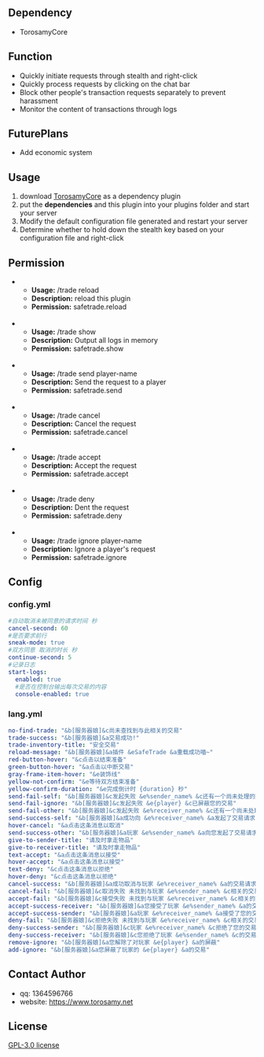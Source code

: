 ## Dependency
- TorosamyCore
## Function
- Quickly initiate requests through stealth and right-click
- Quickly process requests by clicking on the chat bar
- Block other people's transaction requests separately to prevent harassment
- Monitor the content of transactions through logs
## FuturePlans
- Add economic system
## Usage
1. download [TorosamyCore](https://github.com/ToroSamy/TorosamyCore)  as a dependency plugin
2. put the **dependencies** and this plugin into your plugins folder and start your server
3. Modify the default configuration file generated and restart your server
4. Determine whether to hold down the stealth key based on your configuration file and right-click
## Permission
- - **Usage:** /trade reload
  - **Description:** reload this plugin
  - **Permission:** safetrade.reload
  <br>
- - **Usage:** /trade show
  - **Description:** Output all logs in memory
  - **Permission:** safetrade.show
  <br>
- - **Usage:** /trade send player-name
  - **Description:** Send the request to a player
  - **Permission:** safetrade.send
  <br>
- - **Usage:** /trade cancel
  - **Description:** Cancel the request
  - **Permission:** safetrade.cancel
  <br>
- - **Usage:** /trade accept
  - **Description:** Accept the request
  - **Permission:** safetrade.accept
  <br>
- - **Usage:** /trade deny
  - **Description:** Dent the request
  - **Permission:** safetrade.deny
  <br>
- - **Usage:** /trade ignore player-name
  - **Description:** Ignore a player's request
  - **Permission:** safetrade.ignore
## Config

### config.yml
```yml
#自动取消未被同意的请求时间 秒
cancel-second: 60
#是否要求前行
sneak-mode: true
#双方同意 取消的时长 秒
continue-second: 5
#记录日志
start-logs:
  enabled: true
  #是否在控制台输出每次交易的内容
  console-enabled: true
```

### lang.yml
```yml
no-find-trade: "&b[服务器娘]&c尚未查找到与此相关的交易"
trade-success: "&b[服务器娘]&a交易成功!"
trade-inventory-title: "安全交易"
reload-message: "&b[服务器娘]&a插件 &eSafeTrade &a重载成功喵~"
red-button-hover: "&c点击以结束准备"
green-button-hover: "&a点击以中断交易"
gray-frame-item-hover: "&e装饰线"
yellow-not-confirm: "&e等待双方结束准备"
yellow-confirm-duration: "&e完成倒计时 {duration} 秒"
send-fail-self: "&b[服务器娘]&c发起失败 &e%sender_name% &c还有一个尚未处理的交易请求"
send-fail-ignore: "&b[服务器娘]&c发起失败 &e{player} &c已屏蔽您的交易"
send-fail-other: "&b[服务器娘]&c发起失败 &e%receiver_name% &c还有一个尚未处理的交易请求"
send-success-self: "&b[服务器娘]&a成功向 &e%receiver_name% &a发起了交易请求 点击这条消息以取消"
hover-cancel: "&a点击这条消息以取消"
send-success-other: "&b[服务器娘]&a玩家 &e%sender_name% &a向您发起了交易请求 交易将于 &e%s% &a秒后取消"
give-to-sender-title: "请及时拿走物品"
give-to-receiver-title: "请及时拿走物品"
text-accept: "&a点击这条消息以接受"
hover-accept: "&a点击这条消息以接受"
text-deny: "&c点击这条消息以拒绝"
hover-deny: "&c点击这条消息以拒绝"
cancel-success: "&b[服务器娘]&a成功取消与玩家 &e%receiver_name% &a的交易请求"
cancel-fail: "&b[服务器娘]&c取消失败 未找到与玩家 &e%sender_name% &c相关的交易"
accept-fail: "&b[服务器娘]&c接受失败 未找到与玩家 &e%receiver_name% &c相关的交易"
accept-success-receiver: "&b[服务器娘]&a您接受了玩家 &e%sender_name% &a的交易请求"
accept-success-sender: "&b[服务器娘]&a玩家 &e%receiver_name% &a接受了您的交易请求"
deny-fail: "&b[服务器娘]&c拒绝失败 未找到与玩家 &e%receiver_name% &c相关的交易"
deny-success-sender: "&b[服务器娘]&c玩家 &e%receiver_name% &c拒绝了您的交易请求"
deny-success-receiver: "&b[服务器娘]&c您拒绝了玩家 &e%sender_name% &c的交易请求"
remove-ignore: "&b[服务器娘]&a您解除了对玩家 &e{player} &a的屏蔽"
add-ignore: "&b[服务器娘]&a您屏蔽了玩家的 &e{player} &a的交易"
```

## Contact Author

- qq: 1364596766
- website: https://www.torosamy.net

## License

[GPL-3.0 license](./LICENSE)
